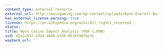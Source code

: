 ```yaml
---
content_type: external-resource
external_url: http://massgaming.com/wp-content/uploads/Wynn-Everett-Boston-Impact-Analysis-7-23-14.pdf
has_external_license_warning: true
license: https://en.wikipedia.org/wiki/All_rights_reserved
status: ''
title: Wynn Casino Impact Analysis (PDF-1.6MB)
uid: d2a1c837-2d28-4040-b356-8516f40fbe2e
wayback_url: ''
---
```

